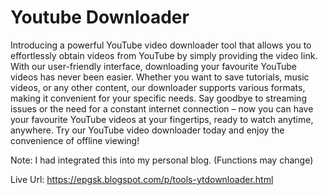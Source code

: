 # Youtube Downloader

Introducing a powerful YouTube video downloader tool that allows you to effortlessly obtain videos from YouTube by simply providing the video link. With our user-friendly interface, downloading your favourite YouTube videos has never been easier. Whether you want to save tutorials, music videos, or any other content, our downloader supports various formats, making it convenient for your specific needs. Say goodbye to streaming issues or the need for a constant internet connection – now you can have your favourite YouTube videos at your fingertips, ready to watch anytime, anywhere. Try our YouTube video downloader today and enjoy the convenience of offline viewing!


Note: I had integrated this into my personal blog. (Functions may change)

Live Url: https://epgsk.blogspot.com/p/tools-ytdownloader.html


